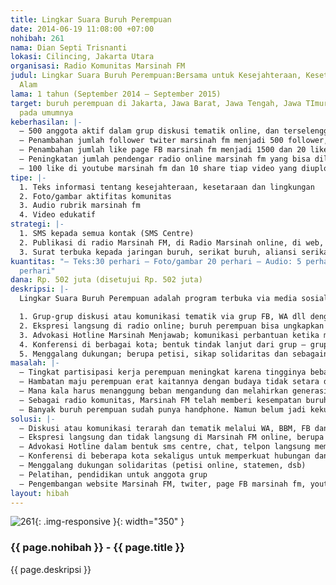 ```yaml
---
title: Lingkar Suara Buruh Perempuan
date: 2014-06-19 11:08:00 +07:00
nohibah: 261
nama: Dian Septi Trisnanti
lokasi: Cilincing, Jakarta Utara
organisasi: Radio Komunitas Marsinah FM
judul: Lingkar Suara Buruh Perempuan:Bersama untuk Kesejahteraan, Kesetaraan dan Kelestarian
  Alam
lama: 1 tahun (September 2014 – September 2015)
target: buruh perempuan di Jakarta, Jawa Barat, Jawa Tengah, Jawa TImur dan Indonesia
  pada umumnya
keberhasilan: |-
  – 500 anggota aktif dalam grup diskusi tematik online, dan terselenggara konferensi tematik di 5 kota
  – Penambahan jumlah follower twiter marsinah fm menjadi 500 follower, dan 15 share twit marsinah fm
  – Penambahan jumlah like page FB marsinah fm menjadi 1500 dan 20 like tiap posting marsinah fm
  – Peningkatan jumlah pendengar radio online marsinah fm yang bisa dilihat dari jumlah pendengar sms request lagu, hingga terlibat dalam grup maupun konferensi
  – 100 like di youtube marsinah fm dan 10 share tiap video yang diupload di youtube Marsinah FM
tipe: |-
  1. Teks informasi tentang kesejahteraan, kesetaraan dan lingkungan
  2. Foto/gambar aktifitas komunitas
  3. Audio rubrik marsinah fm
  4. Video edukatif
strategi: |-
  1. SMS kepada semua kontak (SMS Centre)
  2. Publikasi di radio Marsinah FM, di Radio Marsinah online, di web, WA, FB, twiter, youtube, . Bentuk publikasi adalah audio, teks, video, gambar
  3. Surat terbuka kepada jaringan buruh, serikat buruh, aliansi serikat buruh dan jaringan organisasi demokratik lainnya
kuantitas: "– Teks:30 perhari – Foto/gambar 20 perhari – Audio: 5 perhari – Video:5
  perhari"
dana: Rp. 502 juta (disetujui Rp. 502 juta)
deskripsi: |-
  Lingkar Suara Buruh Perempuan adalah program terbuka via media sosial, dalam perjuangan bersama untuk kesejahteraan, kesetaraan dan kelestarian alam yang dijalankan seiring dengan program siaran online Radio Buruh Perempuan Marsinah FM. Melalui cara komunikasi yang mudah bagi siapapun, melibatkan luas perempuan terutama buruh (pekerja di pabrik, sektor jasa, PRT, dll) dengan ragam metode:

  1. Grup-grup diskusi atau komunikasi tematik via grup FB, WA dll dengan tema dan jadwal jelas.
  2. Ekspresi langsung di radio online; buruh perempuan bisa ungkapkan masalah, inspirasi lingkungan sekitar, usulan dan pandangan, melalui rekaman suara, video (bernama “Lensa Buruh Perempuan”) ,teks;
  3. Advokasi Hotline Marsinah Menjawab; komunikasi perbantuan ketika menghadapi masalah langsung, baik di tempat kerja, di jalanan maupun di rumah. Melalui HP dalam bentuk chat, telpon atau SMS centre, yang memberikan saran, baik tentang langkah-langkah negosiasi maupun tindakan membela hak sebagai buruh perempuan. Jika masalah lebih berat, bisa melibatkan pihak yang lebih ahli.
  4. Konferensi di berbagai kota; bentuk tindak lanjut dari grup – grup komunikasi online. Pengalaman mengenal lebih dekat akan menambah kekuatan perempuan untuk lebih maju lagi
  5. Menggalang dukungan; berupa petisi, sikap solidaritas dan sebagainya untuk memberi dukungan bagi perjuangan yang mendapat hambatan besar.
masalah: |-
  – Tingkat partisipasi kerja perempuan meningkat karena tingginya beban ekonomi. Namun ketiadaan kemudahan akses informasi dan pengetahuan, perempuan menjadi rentan pelanggaran.
  – Hambatan maju perempuan erat kaitannya dengan budaya tidak setara di masyarakat. Tak hanya menanggung kemiskinan dan kesempatan kerja yang lebih terbatas, kekerasan terhadap perempuan juga terus meningkat, termasuk kekerasan seksual.
  – Mana kala harus menanggung beban mengandung dan melahirkan generasi penerus, perempuan harus hidup dalam kemiskinan, kekerasan dan lingkungan yang tidak sehat. Akibatnya, kesehatan reproduksi perempuan makin terancam.
  – Sebagai radio komunitas, Marsinah FM telah memberi kesempatan buruh perempuan sebagai kru dan pendengar untuk mendapat kemajuan, namun masih terbatas karena daya jangkau kecil.
  – Banyak buruh perempuan sudah punya handphone. Namun belum jadi kekuatan untuk mendapatkan pengetahuan dan dukungan bagi masalah-masalah yang dihadapi.
solusi: |-
  – Diskusi atau komunikasi terarah dan tematik melalui WA, BBM, FB dan lainnya yang terjadwal dengan tema buruh, perempuan dan lingkungan. Tema lingkungan penting, sebab bagi buruh perempuan persoalan lingkungan kerja, lingkungan tempat tinggal dan lingkungan atau kondisi alam secara umum sangat terasa bermasalah.
  – Ekspresi langsung dan tidak langsung di Marsinah FM online, berupa ruang di web yang menampilkan video, audio dan teks.
  – Advokasi Hotline dalam bentuk sms centre, chat, telpon langsung membantu dan mendampingi buruh perempuan (teknik negosiasi,hukum, tindakan darurat dsb). Bila diperlukan, menghadirkan pihak yang lebih ahli sebagai pendamping.
  – Konferensi di beberapa kota sekaligus untuk memperkuat hubungan dan konsolidasi sesama peserta grup medsos.
  – Menggalang dukungan solidaritas (petisi online, statemen, dsb)
  – Pelatihan, pendidikan untuk anggota grup
  – Pengembangan website Marsinah FM, twiter, page FB marsinah fm, youtube
layout: hibah
---
```


![261](/static/img/hibahcms/261.png){: .img-responsive }{: width="350" }

### {{ page.nohibah }} - {{ page.title }}

{{ page.deskripsi }}
